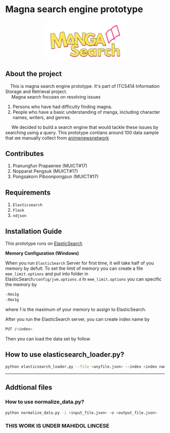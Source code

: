 # Magna search engine prototype

<p align="center"> <img src="./static/images/MangaS-Logo.png" width="50%" /> </p>

## About the project

&nbsp;&nbsp;&nbsp;&nbsp;This is magna search engine prototype. It's part of ITCS414 Information Storage and Retrieval project.  
&nbsp;&nbsp;&nbsp;&nbsp; Magna search focuses on resolving issues

1. Persons who have had difficulty finding magna.
2. People who have a basic understanding of manga, including character names, writers, and genres.

&nbsp;&nbsp;&nbsp;&nbsp; We decided to build a search engine that would tackle these issues by searching using a query. This prototype contians around 100 data sample that we manually collect from [animenewsnetwork](https://www.animenewsnetwork.com/)

## Contributes

1. Pranungfun Prapaenee (MUICT#17)
2. Nopparat Pengsuk (MUICT#17)
3. Pongsakorn Piboonpongpun (MUICT#17)

## Requirements

1. ```Elasticsearch```
2. ```Flask```
3. ```ndjson```

## Installation Guide

This prototype runs on [ElasticSearch](https://www.elastic.co/)

**Memory Configuration (Windows)**

When you run ```ElasticSearch``` Server for first time, it will take half of you memory by defult. To set the limit of memory you can create a file ```mem_limit.options``` and put into folder in ElasticSearch```/config/jvm.options.d``` In ```mem_limit.options``` you can specific the memory by  

```bash
-Xms1g
-Xmx1g
```

where 1 is the maximum of your memory to assign to ElasticSearch.

After you run the ElasticSearch server, you can create index name by

```bash
PUT /<index>
```

Then you can load the data set by follow

## How to use elasticsearch_loader.py?

```bash
python elasticsearch_loader.py --file <anyfile.json> --index <index name> --type <anyname>
```

----

## Addtional files

### How to use normalize_data.py?

```bash
python normalize_data.py -i <input_file.json> -o <output_file.json>
```

### THIS WORK IS UNDER MAHIDOL LINCESE
